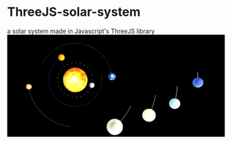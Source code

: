 # ThreeJS-solar-system
a solar system made in Javascript's ThreeJS library
![Solar System image](./src/World/components/planets/textures/solarsystem.png)